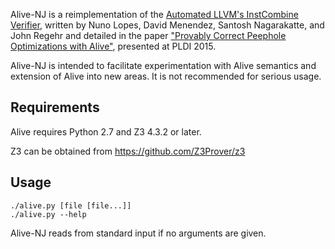 Alive-NJ is a reimplementation of the [Automated LLVM's InstCombine Verifier][1],
written by Nuno Lopes, David Menendez, Santosh Nagarakatte, and John Regehr and
detailed in the paper ["Provably Correct Peephole Optimizations with Alive"][2],
presented at PLDI 2015.

[1]: https://github.com/nunoplopes/alive/
[2]: http://www.cs.utah.edu/~regehr/papers/pldi15.pdf

Alive-NJ is intended to facilitate experimentation with Alive semantics and
extension of Alive into new areas. It is not recommended for serious usage.

## Requirements

Alive requires Python 2.7 and Z3 4.3.2 or later.

Z3 can be obtained from https://github.com/Z3Prover/z3

## Usage

    ./alive.py [file [file...]]
    ./alive.py --help

Alive-NJ reads from standard input if no arguments are given.

